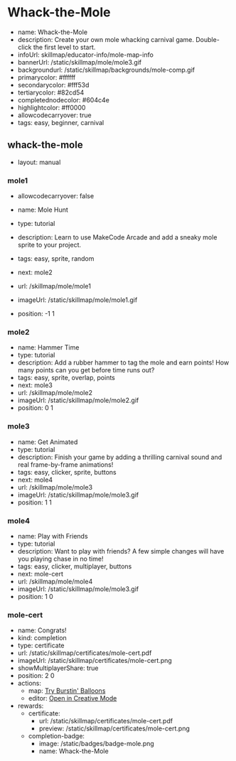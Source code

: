 # Whack-the-Mole
* name: Whack-the-Mole
* description: Create your own mole whacking carnival game. Double-click the first level to start.
* infoUrl: skillmap/educator-info/mole-map-info
* bannerUrl: /static/skillmap/mole/mole3.gif
* backgroundurl: /static/skillmap/backgrounds/mole-comp.gif
* primarycolor: #ffffff
* secondarycolor: #fff53d
* tertiarycolor: #82cd54
* completednodecolor: #604c4e
* highlightcolor: #ff0000
* allowcodecarryover: true
* tags: easy, beginner, carnival


## whack-the-mole
* layout: manual


### mole1
* allowcodecarryover: false

* name: Mole Hunt
* type: tutorial
* description: Learn to use MakeCode Arcade and add a sneaky mole sprite to your project.
* tags: easy, sprite, random
* next: mole2
* url: /skillmap/mole/mole1
* imageUrl: /static/skillmap/mole/mole1.gif
* position: -1 1



### mole2
* name: Hammer Time
* type: tutorial
* description: Add a rubber hammer to tag the mole and earn points! How many points can you get before time runs out?
* tags: easy, sprite, overlap, points
* next: mole3
* url: /skillmap/mole/mole2
* imageUrl: /static/skillmap/mole/mole2.gif
* position: 0 1


### mole3
* name: Get Animated
* type: tutorial
* description: Finish your game by adding a thrilling carnival sound and real frame-by-frame animations!
* tags: easy, clicker, sprite, buttons
* next: mole4
* url: /skillmap/mole/mole3
* imageUrl: /static/skillmap/mole/mole3.gif
* position: 1 1



### mole4
* name: Play with Friends
* type: tutorial
* description: Want to play with friends? A few simple changes will have you playing chase in no time!
* tags: easy, clicker, multiplayer, buttons
* next: mole-cert
* url: /skillmap/mole/mole4
* imageUrl: /static/skillmap/mole/mole3.gif
* position: 1 0


### mole-cert
* name: Congrats!
* kind: completion
* type: certificate
* url: /static/skillmap/certificates/mole-cert.pdf
* imageUrl: /static/skillmap/certificates/mole-cert.png
* showMultiplayerShare: true
* position: 2 0
* actions:
    * map: [Try Burstin' Balloons](/skillmap/balloon)
    * editor: [Open in Creative Mode](/)
* rewards:
    * certificate:
        * url: /static/skillmap/certificates/mole-cert.pdf
        * preview: /static/skillmap/certificates/mole-cert.png
    * completion-badge:
        * image: /static/badges/badge-mole.png
        * name: Whack-the-Mole
